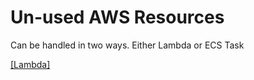 # Un-used AWS Resources

Can be handled in two ways. Either Lambda or ECS Task

[[Lambda]](Lambda\README.md)

